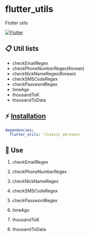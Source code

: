 # flutter_utils
Flutter utils

[![Flutter](https://img.shields.io/badge/Platform-Flutter-blue.svg)](https://flutter.dev/)

## 📋 Util lists

- checkEmailRegex
- checkPhoneNumberRegex(Korean)
- checkNickNameRegex(Korean)
- checkSMSCodeRegex
- checkPasswordRegex
- timeAgo
- thousandToK
- thousandToData

## ⚡ [Installation](https://flutter.dev/docs/development/packages-and-plugins/using-packages)


```yaml
dependencies:
  flutter_utils: ^<latest_version>
```

## 💪 Use

1. checkEmailRegex

2. checkPhoneNumberRegex

3. checkNickNameRegex

4. checkSMSCodeRegex

5. checkPasswordRegex

6. timeAgo

7. thousandToK

8. thousandToData
